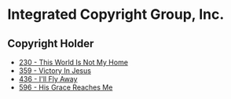 # Integrated Copyright Group, Inc.

## Copyright Holder

- [230 - This World Is Not My Home](/hymns/230.md)
- [359 - Victory In Jesus](/hymns/359.md)
- [436 - I'll Fly Away](/hymns/436.md)
- [596 - His Grace Reaches Me](/hymns/596.md)

